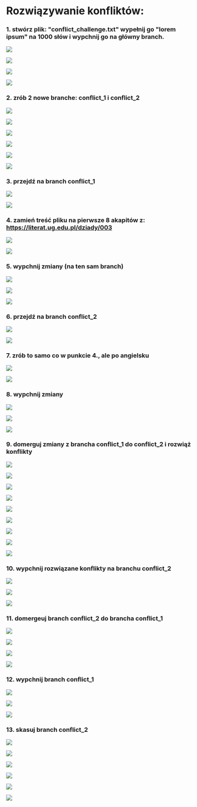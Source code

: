 # Rozwiązywanie konfliktów:

### 1. stwórz plik: "conflict_challenge.txt" wypełnij go "lorem ipsum" na 1000 słów i wypchnij go na główny branch.

![](Images/1a.JPG)

![](Images/1b.jpg)

![](Images/1c.jpg)

![](Images/1d.JPG)

### 2. zrób 2 nowe branche: conflict_1 i conflict_2

![](Images/2a.jpg)

![](Images/2b.jpg)

![](Images/2c.JPG)

![](Images/2ca.jpg)

![](Images/2d.JPG)

![](Images/2e.JPG)

### 3. przejdź na branch conflict_1

![](Images/3a.jpg)

![](Images/3b.JPG)

### 4. zamień treść pliku na pierwsze 8 akapitów z: https://literat.ug.edu.pl/dziady/003

![](Images/4a.JPG)

![](Images/4b.JPG)

### 5. wypchnij zmiany (na ten sam branch)

![](Images/5a.jpg)

![](Images/5b.jpg)

![](Images/5c.JPG)

### 6. przejdź na branch conflict_2

![](Images/6a.jpg)

![](Images/6b.JPG)

### 7. zrób to samo co w punkcie 4., ale po angielsku

![](Images/7a.JPG)

![](Images/7b.JPG)

### 8. wypchnij zmiany

![](Images/8a.jpg)

![](Images/8b.jpg)

![](Images/8c.JPG)

### 9. domerguj zmiany z brancha conflict_1 do conflict_2 i rozwiąż konflikty

![](Images/9a.jpg)

![](Images/9b.jpg)

![](Images/9c.jpg)

![](Images/9d.JPG)

![](Images/9e.jpg)

![](Images/9f.jpg)

![](Images/9g.jpg)

![](Images/9h.jpg)

![](Images/9i.JPG)

### 10. wypchnij rozwiązane konflikty na branchu conflict_2

![](Images/10a.jpg)

![](Images/10b.jpg)

![](Images/10c.JPG)

### 11. domergeuj branch conflict_2 do brancha conflict_1

![](Images/11a.jpg)

![](Images/11b.jpg)

![](Images/11c.jpg)

![](Images/11d.jpg)

### 12. wypchnij branch conflict_1

![](Images/12a.jpg)

![](Images/12b.jpg)

![](Images/12c.JPG)

### 13. skasuj branch conflict_2

![](Images/13a.jpg)

![](Images/13b.jpg)

![](Images/13c.jpg)

![](Images/13d.jpg)

![](Images/13e.jpg)

![](Images/13f.jpg)
